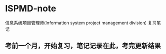 # ISPMD-note
信息系统项目管理师(Information system project management division) 复习笔记



## 考前一个月，开始复习，笔记记录在此，考完更新结果
